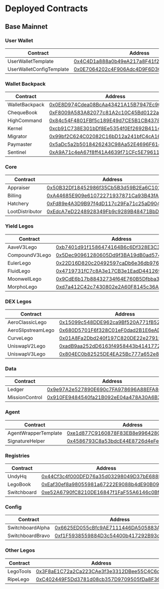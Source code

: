 # Deployed Contracts

## Base Mainnet

### User Wallet

| Contract                 | Address                                                                                                               |
| ------------------------ | --------------------------------------------------------------------------------------------------------------------- |
| UserWalletTemplate       | [0x4C4D1a888a0b49eA217a8F41f207CFe59Ab03a40](https://basescan.org/address/0x4C4D1a888a0b49eA217a8F41f207CFe59Ab03a40) |
| UserWalletConfigTemplate | [0x0E7064202c4F906Adc4D9F6D3C92470b62F624F1](https://basescan.org/address/0x0E7064202c4F906Adc4D9F6D3C92470b62F624F1) |

### Wallet Backpack

| Contract       | Address                                                                                                               |
| -------------- | --------------------------------------------------------------------------------------------------------------------- |
| WalletBackpack | [0x0E8D974Cdea08BcAa43421A15B7947Ec901f5CcD](https://basescan.org/address/0x0E8D974Cdea08BcAa43421A15B7947Ec901f5CcD) |
| ChequeBook     | [0xF8009A583A82077c81A2c10C45Bd0122a26C0318](https://basescan.org/address/0xF8009A583A82077c81A2c10C45Bd0122a26C0318) |
| HighCommand    | [0x84c54F4801FBf5c189E49d7CE5B1CB4378BE4372](https://basescan.org/address/0x84c54F4801FBf5c189E49d7CE5B1CB4378BE4372) |
| Kernel         | [0xcb91C738E301bDf8Ee5354f0Ef2692B41145D217](https://basescan.org/address/0xcb91C738E301bDf8Ee5354f0Ef2692B41145D217) |
| Migrator       | [0x99bf2C624C02082C16bD12a241bfC4cA1659b22C](https://basescan.org/address/0x99bf2C624C02082C16bD12a241bfC4cA1659b22C) |
| Paymaster      | [0x5aDc5a2b5018426243C98Aa52E4696F614274946](https://basescan.org/address/0x5aDc5a2b5018426243C98Aa52E4696F614274946) |
| Sentinel       | [0xA9A71c4eA67f8ff41A4639f71CFc5E79611BBf30](https://basescan.org/address/0xA9A71c4eA67f8ff41A4639f71CFc5E79611BBf30) |

### Core

| Contract        | Address                                                                                                               |
| --------------- | --------------------------------------------------------------------------------------------------------------------- |
| Appraiser       | [0x50B32Df18452986f35Cb5B3d59B2Ea6C101ab2ad](https://basescan.org/address/0x50B32Df18452986f35Cb5B3d59B2Ea6C101ab2ad) |
| Billing         | [0xA44685E909e61072271937871Ca93B43fA7fa654](https://basescan.org/address/0xA44685E909e61072271937871Ca93B43fA7fa654) |
| Hatchery        | [0xFd89e4A3D9B97f4dD117c29Fa71c25aD904c590a](https://basescan.org/address/0xFd89e4A3D9B97f4dD117c29Fa71c25aD904c590a) |
| LootDistributor | [0xEdcA7eD2248928349Fb9c9289B48471BbDDDee87](https://basescan.org/address/0xEdcA7eD2248928349Fb9c9289B48471BbDDDee87) |


### Yield Legos

| Contract       | Address                                                                                                               |
| -------------- | --------------------------------------------------------------------------------------------------------------------- |
| AaveV3Lego     | [0xb7401d91f1586474164B6c6Df328E3C3A5f24649](https://basescan.org/address/0xb7401d91f1586474164B6c6Df328E3C3A5f24649) |
| CompoundV3Lego | [0x5Dec90961280605Dd9f3BA19dB0ad57459a86A61](https://basescan.org/address/0x5Dec90961280605Dd9f3BA19dB0ad57459a86A61) |
| EulerLego      | [0x22D16D820c20492597caDb6e36db976Ca16c4156](https://basescan.org/address/0x22D16D820c20492597caDb6e36db976Ca16c4156) |
| FluidLego      | [0x4719731fC7c8A3e17CB3e1EadD4412692432B404](https://basescan.org/address/0x4719731fC7c8A3e17CB3e1EadD4412692432B404) |
| MoonwellLego   | [0x9CdE6b17b88432734f64E760B5Dfbba372b4975F](https://basescan.org/address/0x9CdE6b17b88432734f64E760B5Dfbba372b4975F) |
| MorphoLego     | [0xd7a412C42c7430802e2A60F8145c36A4c6d0bA84](https://basescan.org/address/0xd7a412C42c7430802e2A60F8145c36A4c6d0bA84) |

### DEX Legos

| Contract           | Address                                                                                                               |
| ------------------ | --------------------------------------------------------------------------------------------------------------------- |
| AeroClassicLego    | [0x15099c548DDE962ca9Bf520A771fB523818261C3](https://basescan.org/address/0x15099c548DDE962ca9Bf520A771fB523818261C3) |
| AeroSlipstreamLego | [0x680D5701F6f328C01eF0dad2B1E6eAD224a51D36](https://basescan.org/address/0x680D5701F6f328C01eF0dad2B1E6eAD224a51D36) |
| CurveLego          | [0x01A8Fa2Dbd240f197C820DE22e279150edE5BCF4](https://basescan.org/address/0x01A8Fa2Dbd240f197C820DE22e279150edE5BCF4) |
| UniswapV2Lego      | [0xadB9aa252dD6163f4958443b414177248435c0EC](https://basescan.org/address/0xadB9aa252dD6163f4958443b414177248435c0EC) |
| UniswapV3Lego      | [0x804EC0b82525DE4EA25Bc777a652e8A5c0A97249](https://basescan.org/address/0x804EC0b82525DE4EA25Bc777a652e8A5c0A97249) |

### Data

| Contract       | Address                                                                                                               |
| -------------- | --------------------------------------------------------------------------------------------------------------------- |
| Ledger         | [0x9e97A2e527890E690c7FA978696A88EFA868c5D0](https://basescan.org/address/0x9e97A2e527890E690c7FA978696A88EFA868c5D0) |
| MissionControl | [0x910FE9484540fa21B092eE04a478A30A6B342006](https://basescan.org/address/0x910FE9484540fa21B092eE04a478A30A6B342006) |

### Agent

| Contract             | Address                                                                                                               |
| -------------------- | --------------------------------------------------------------------------------------------------------------------- |
| AgentWrapperTemplate | [0xe1d877C9160878F83EB8e996428C44e898BF414B](https://basescan.org/address/0xe1d877C9160878F83EB8e996428C44e898BF414B) |
| SignatureHelper      | [0x4586793C8a53bdcE44E8726d4eFeDAC35EdAbd4c](https://basescan.org/address/0x4586793C8a53bdcE44E8726d4eFeDAC35EdAbd4c) |

### Registries

| Contract    | Address                                                                                                               |
| ----------- | --------------------------------------------------------------------------------------------------------------------- |
| UndyHq      | [0x44Cf3c4f000DFD76a35d03298049D37bE688D6F9](https://basescan.org/address/0x44Cf3c4f000DFD76a35d03298049D37bE688D6F9) |
| LegoBook    | [0xEaf30ef8a98055981a67222E9088b4dE90B0924A](https://basescan.org/address/0xEaf30ef8a98055981a67222E9088b4dE90B0924A) |
| Switchboard | [0xe52A6790fC8210DE16847f1FaF55A6146c0BfC7e](https://basescan.org/address/0xe52A6790fC8210DE16847f1FaF55A6146c0BfC7e) |

### Config

| Contract         | Address                                                                                                               |
| ---------------- | --------------------------------------------------------------------------------------------------------------------- |
| SwitchboardAlpha | [0x6625ED055cBfc9AE7111446DA505883A7f24620A](https://basescan.org/address/0x6625ED055cBfc9AE7111446DA505883A7f24620A) |
| SwitchboardBravo | [0xf1F5938559884D3c54400b417292B93cd81C368c](https://basescan.org/address/0xf1F5938559884D3c54400b417292B93cd81C368c) |

### Other Legos

| Contract  | Address                                                                                                               |
| --------- | --------------------------------------------------------------------------------------------------------------------- |
| LegoTools | [0x3F8aE1C72a2Ca223CAe3f3e3312DBee55C4C6d5F](https://basescan.org/address/0x3F8aE1C72a2Ca223CAe3f3e3312DBee55C4C6d5F) |
| RipeLego  | [0xC402449F5Dd3781d08cb357D9709505fDa8F3696](https://basescan.org/address/0xC402449F5Dd3781d08cb357D9709505fDa8F3696) |

